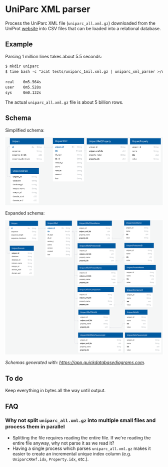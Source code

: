 # UniParc XML parser

Process the UniParc XML file (`uniparc_all.xml.gz`) downloaded from the UniProt [website](http://www.uniprot.org/downloads) into CSV files that can be loaded into a relational database.

## Example

Parsing 1 million lines takes about 5.5 seconds:

```txt
$ mkdir uniparc
$ time bash -c "zcat tests/uniparc_1mil.xml.gz | uniparc_xml_parser >/dev/null"

real    0m5.564s
user    0m5.528s
sys     0m0.132s
```

The actual `uniparc_all.xml.gz` file is about 5 billion rows.

## Schema

Simplified schema:

<img src="docs/schema/compact.png?raw=true" width="800px" />

Expanded schema:

<img src="docs/schema/expanded.png" width="800px" />

*Schemas generated with: <https://app.quickdatabasediagrams.com>.*

## To do

Keep everything in bytes all the way until output.

## FAQ

### Why not split `uniparc_all.xml.gz` into multiple small files and process them in parallel

- Splitting the file requires reading the entire file. If we're reading the entire file anyway, why not parse it as we read it?
- Having a single process which parses `uniparc_all.xml.gz` makes it easier to create an incremental unique index column (e.g. `UniparcXRef.idx`, `Property.idx`, etc.).

